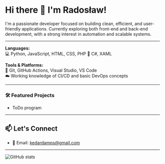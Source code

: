 # Hi there 👋 I'm Radosław!

I'm a passionate developer focused on building clean, efficient, and user-friendly applications.
Currently exploring both front-end and back-end development, with a strong interest in automation and scalable systems.

---

**Languages:**  
💻 Python, JavaScript, HTML, CSS, PHP
🧠 C#, XAML

**Tools & Platforms:**  
🔧 Git, GitHub Actions, Visual Studio, VS Code  
☁️ Working knowledge of CI/CD and basic DevOps concepts

---

### 🛠 Featured Projects

- ToDo program

---

## 📫 Let's Connect
- 📧 Email: [kedardamps@gmail.com](mailto:kedardamps@gmail.com)
  
---

![GitHub stats](https://github-readme-stats.vercel.app/api?username=Kedarini&show_icons=true&theme=dark)
